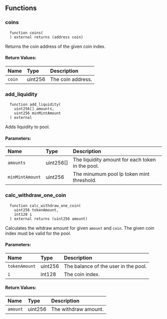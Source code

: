 


## Functions
### coins
```solidity
  function coins(
  ) external returns (address coin)
```
Returns the coin address of the given coin index.



#### Return Values:
| Name                           | Type          | Description                                                                  |
| :----------------------------- | :------------ | :--------------------------------------------------------------------------- |
|`coin`| uint256 | The coin address.
### add_liquidity
```solidity
  function add_liquidity(
    uint256[] amounts,
    uint256 minMintAmount
  ) external
```
Adds liquidity to pool.


#### Parameters:
| Name | Type | Description                                                          |
| :--- | :--- | :------------------------------------------------------------------- |
|`amounts` | uint256[] | The liquidity amount for each token in the pool.
|`minMintAmount` | uint256 | The minumum pool lp token mint threshold.

### calc_withdraw_one_coin
```solidity
  function calc_withdraw_one_coin(
    uint256 tokenAmount,
    int128 i
  ) external returns (uint256 amount)
```
Calculates the witdraw amount for given `amount` and `coin`.
The given coin index must be valid for the pool.


#### Parameters:
| Name | Type | Description                                                          |
| :--- | :--- | :------------------------------------------------------------------- |
|`tokenAmount` | uint256 | The balance of the user in the pool.
|`i` | int128 | The coin index.

#### Return Values:
| Name                           | Type          | Description                                                                  |
| :----------------------------- | :------------ | :--------------------------------------------------------------------------- |
|`amount`| uint256 | The withdraw amount.
